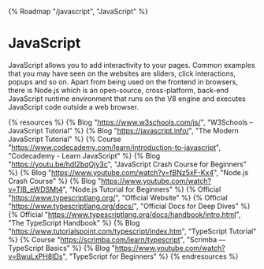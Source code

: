 {% Roadmap "/javascript", "JavaScript" %}

# JavaScript

JavaScript allows you to add interactivity to your pages. Common examples that you may have seen on the websites are sliders, click interactions, popups and so on. Apart from being used on the frontend in browsers, there is Node.js which is an open-source, cross-platform, back-end JavaScript runtime environment that runs on the V8 engine and executes JavaScript code outside a web browser.

{% resources %}
  {% Blog "https://www.w3schools.com/js/", "W3Schools – JavaScript Tutorial" %}
  {% Blog "https://javascript.info/", "The Modern JavaScript Tutorial" %}
  {% Course "https://www.codecademy.com/learn/introduction-to-javascript", "Codecademy - Learn JavaScript" %}
  {% Blog "https://youtu.be/hdI2bqOjy3c", "JavaScript Crash Course for Beginners" %}
  {% Blog "https://www.youtube.com/watch?v=fBNz5xF-Kx4", "Node.js Crash Course" %}
  {% Blog "https://www.youtube.com/watch?v=TlB_eWDSMt4", "Node.js Tutorial for Beginners" %}
  {% Official "https://www.typescriptlang.org/", "Official Website" %}
  {% Official "https://www.typescriptlang.org/docs/", "Official Docs for Deep Dives" %}
  {% Official "https://www.typescriptlang.org/docs/handbook/intro.html", "The TypeScript Handbook" %}
  {% Blog "https://www.tutorialspoint.com/typescript/index.htm", "TypeScript Tutorial" %}
  {% Course "https://scrimba.com/learn/typescript", "Scrimba — TypeScript Basics" %}
  {% Blog "https://www.youtube.com/watch?v=BwuLxPH8IDs", "TypeScript for Beginners" %}
{% endresources %}
